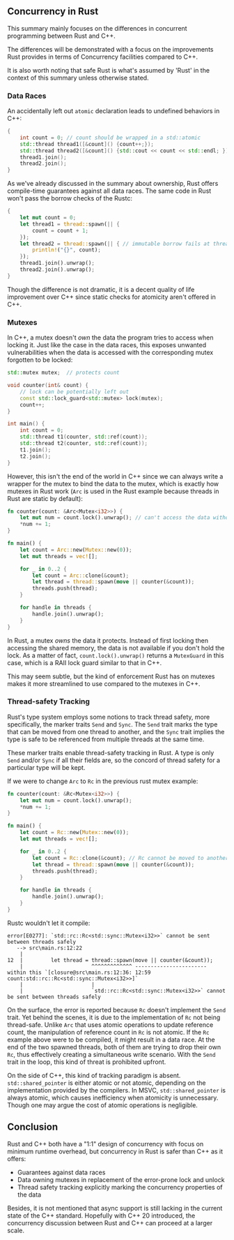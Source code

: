 ## Concurrency in Rust

This summary mainly focuses on the differences in concurrent programming between Rust and C++.

The differences will be demonstrated with a focus on the improvements Rust provides in terms of Concurrency facilities compared to C++.

It is also worth noting that safe Rust is what's assumed by 'Rust' in the context of this summary unless otherwise stated.

### Data Races

An accidentally left out `atomic` declaration leads to undefined behaviors in C++:

```c++
{
	int count = 0; // count should be wrapped in a std::atomic
	std::thread thread1([&count]() {count++;});
	std::thread thread2([&count]() {std::cout << count << std::endl; });
	thread1.join();
	thread2.join();
}
```

 As we've already discussed in the summary about ownership, Rust offers compile-time guarantees against all data races. The same code in Rust won't pass the borrow checks of the Rustc:

```rust
{
    let mut count = 0;
    let thread1 = thread::spawn(|| {
        count = count + 1;
    });
    let thread2 = thread::spawn(|| { // immutable borrow fails at thread2
        println!("{}", count);
    });
    thread1.join().unwrap();
    thread2.join().unwrap();
}
```

Though the difference is not dramatic, it is a decent quality of life improvement over C++ since static checks for atomicity aren't offered in C++.

### Mutexes

In C++, a mutex doesn't *own* the data the program tries to access when locking it. Just like the case in the data races, this exposes unwanted vulnerabilities when the data is accessed with the corresponding mutex forgotten to be locked:

```c++
std::mutex mutex;  // protects count

void counter(int& count) {
    // lock can be potentially left out
    const std::lock_guard<std::mutex> lock(mutex);
    count++;
}

int main() {
    int count = 0;
    std::thread t1(counter, std::ref(count));
    std::thread t2(counter, std::ref(count));
	t1.join();
    t2.join();
}
```

However, this isn't the end of the world in C++ since we can always write a wrapper for the mutex to bind the data to the mutex, which is exactly how mutexes in Rust work (`Arc` is used in the Rust example because threads in Rust are static by default):

```rust
fn counter(count: &Arc<Mutex<i32>>) {
    let mut num = count.lock().unwrap(); // can't access the data without the lock
    *num += 1;
}

fn main() {
    let count = Arc::new(Mutex::new(0));
    let mut threads = vec![];

    for _ in 0..2 {
        let count = Arc::clone(&count);
        let thread = thread::spawn(move || counter(&count));
        threads.push(thread);
    }

    for handle in threads {
        handle.join().unwrap();
    }
}
```

In Rust, a mutex *owns* the data it protects. Instead of first locking then accessing the shared memory, the data is not available if you don't hold the lock. As a matter of fact, `count.lock().unwrap()` returns a `MutexGuard` in this case, which is a RAII lock guard similar to that in C++. 

This may seem subtle, but the kind of enforcement Rust has on mutexes makes it more streamlined to use compared to the mutexes in C++.

### Thread-safety Tracking

Rust's type system employs some notions to track thread safety, more specifically, the marker traits `Send` and `Sync`. The `Send` trait marks the type that can be moved from one thread to another, and the `Sync` trait implies the type is safe to be referenced from multiple threads at the same time.

These marker traits enable thread-safety tracking in Rust.  A type is only `Send` and/or `Sync` if all their fields are, so the concord of thread safety for a particular type will be kept.

If we were to change `Arc` to `Rc` in the previous rust mutex example:

```rust
fn counter(count: &Rc<Mutex<i32>>) {
    let mut num = count.lock().unwrap();
    *num += 1;
}

fn main() {
    let count = Rc::new(Mutex::new(0));
    let mut threads = vec![];

    for _ in 0..2 {
        let count = Rc::clone(&count); // Rc cannot be moved to another thread
        let thread = thread::spawn(move || counter(&count));
        threads.push(thread);
    }

    for handle in threads {
        handle.join().unwrap();
    }
}
```

Rustc wouldn't let it compile:

```
error[E0277]: `std::rc::Rc<std::sync::Mutex<i32>>` cannot be sent between threads safely
   --> src\main.rs:12:22
    |
12  |         let thread = thread::spawn(move || counter(&count));
    |                      ^^^^^^^^^^^^^ ----------------------- within this `[closure@src\main.rs:12:36: 12:59 count:std::rc::Rc<std::sync::Mutex<i32>>]`
    |                      |
    |                      `std::rc::Rc<std::sync::Mutex<i32>>` cannot be sent between threads safely
```

On the surface, the error is reported because `Rc` doesn't implement the `Send` trait. Yet behind the scenes, it is due to the implementation of  `Rc` not being thread-safe. Unlike `Arc` that uses atomic operations to update reference count, the manipulation of reference count in `Rc` is not atomic. If the `Rc` example above were to be compiled, it might result in a data race. At the end of the two spawned threads, both of them are trying to drop their own `Rc`, thus effectively creating a simultaneous write scenario. With the `Send` trait in the loop, this kind of threat is prohibited upfront.

On the side of C++, this kind of tracking paradigm is absent. `std::shared_pointer` is either atomic or not atomic, depending on the implementation provided by the compilers. In MSVC, `std::shared_pointer` is always atomic, which causes inefficiency when atomicity is unnecessary. Though one may argue the cost of atomic operations is negligible.

## Conclusion

Rust and C++ both have a "1:1" design of concurrency with focus on minimum runtime overhead, but concurrency in Rust is safer than C++ as it offers:

- Guarantees against data races
- Data owning mutexes in replacement of the error-prone lock and unlock
- Thread safety tracking explicitly marking the concurrency properties of the data

Besides, it is not mentioned that async support is still lacking in the current state of the C++ standard. Hopefully with C++ 20 introduced, the concurrency discussion between Rust and C++ can proceed at a larger scale.